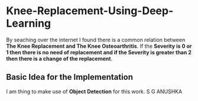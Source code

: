 # Knee-Replacement-Using-Deep-Learning

By seaching over the internet I found there is a common relation between **The Knee Replacement and The Knee Osteoarthritis**.
If the **Severity is 0 or 1 then there is no need of replacement and if the Severity is greater than 2 then there is a change of the replacement**.

## Basic Idea for the Implementation

I am thing to make use of **Object Detection** for this work.
 S G ANUSHKA
